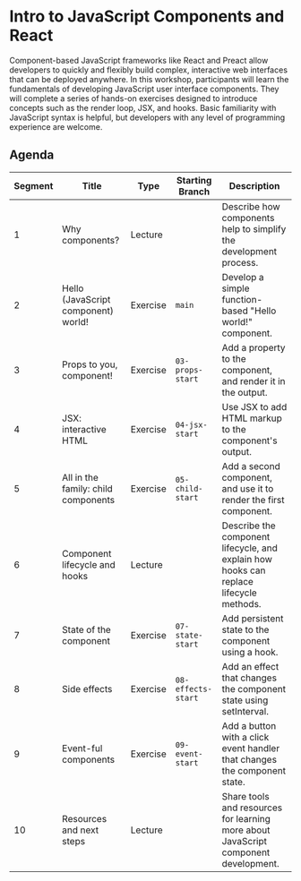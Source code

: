 # Intro to JavaScript Components and React

Component-based JavaScript frameworks like React and Preact allow developers to quickly and flexibly build complex, interactive web interfaces that can be deployed anywhere. In this workshop, participants will learn the fundamentals of developing JavaScript user interface components. They will complete a series of hands-on exercises designed to introduce concepts such as the render loop, JSX, and hooks. Basic familiarity with JavaScript syntax is helpful, but developers with any level of programming experience are welcome.

## Agenda

| Segment | Title                               | Type     | Starting Branch    | Description                                                                            |
| ------- | ----------------------------------- | -------- | ------------------ | -------------------------------------------------------------------------------------- |
| 1       | Why components?                     | Lecture  |                    | Describe how components help to simplify the development process.                      |
| 2       | Hello (JavaScript component) world! | Exercise | `main`             | Develop a simple function-based "Hello world!" component.                              |
| 3       | Props to you, component!            | Exercise | `03-props-start`   | Add a property to the component, and render it in the output.                          |
| 4       | JSX: interactive HTML               | Exercise | `04-jsx-start`     | Use JSX to add HTML markup to the component's output.                                  |
| 5       | All in the family: child components | Exercise | `05-child-start`   | Add a second component, and use it to render the first component.                      |
| 6       | Component lifecycle and hooks       | Lecture  |                    | Describe the component lifecycle, and explain how hooks can replace lifecycle methods. |
| 7       | State of the component              | Exercise | `07-state-start`   | Add persistent state to the component using a hook.                                    |
| 8       | Side effects                        | Exercise | `08-effects-start` | Add an effect that changes the component state using setInterval.                      |
| 9       | Event-ful components                | Exercise | `09-event-start`   | Add a button with a click event handler that changes the component state.              |
| 10      | Resources and next steps            | Lecture  |                    | Share tools and resources for learning more about JavaScript component development.    |
